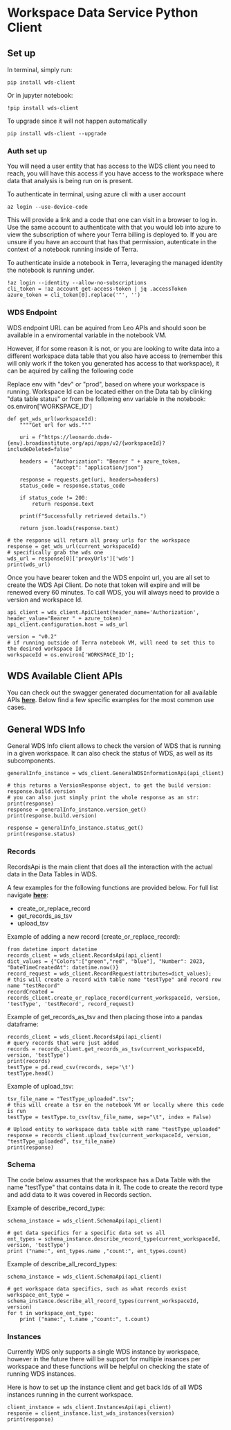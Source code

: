 # Workspace Data Service Python Client

## Set up

In terminal, simply run:
```
pip install wds-client
```
Or in jupyter notebook: 
```
!pip install wds-client
```

To upgrade since it will not happen automatically
```
pip install wds-client --upgrade
```

### Auth set up

You will need a user entity that has access to the WDS client you need to reach, you will have this access if you have access to the workspace where data that analysis is being run on is present. 

To authenticate in terminal, using azure cli with a user account 

```
az login --use-device-code
```

This will provide a link and a code that one can visit in a browser to log in. Use the same account to authenticate with that you would lob into azure to view the subscription of where your Terra billing is deployed to. If you are unsure if you have an account that has that permission, autenticate in the context of a notebook running inside of Terra. 

To authenticate inside a notebook in Terra, leveraging the managed identity the notebook is running under. 

```
!az login --identity --allow-no-subscriptions
cli_token = !az account get-access-token | jq .accessToken
azure_token = cli_token[0].replace('"', '')
```

### WDS Endpoint

WDS endpoint URL can be aquired from Leo APIs and should soon be available in a enviromental variable in the notebook VM. 

However, if for some reason it is not, or you are looking to write data into a different workspace data table that you also have access to (remember this will only work if the token you generated has access to that workspace), it can be aquired by calling the following code

Replace env with "dev" or "prod", based on where your workspace is running. Workspace Id can be located either on the Data tab by clinking "data table status" or from the following env variable in the notebook: os.environ['WORKSPACE_ID'] 
```
def get_wds_url(workspaceId):
    """"Get url for wds."""
    
    uri = f"https://leonardo.dsde-{env}.broadinstitute.org/api/apps/v2/{workspaceId}?includeDeleted=false"
    
    headers = {"Authorization": "Bearer " + azure_token,
               "accept": "application/json"}
    
    response = requests.get(uri, headers=headers)
    status_code = response.status_code
    
    if status_code != 200:
        return response.text
    
    print(f"Successfully retrieved details.")

    return json.loads(response.text)

# the response will return all proxy urls for the workspace
response = get_wds_url(current_workspaceId)
# specifically grab the wds one
wds_url = response[0]['proxyUrls']['wds']
print(wds_url)
```

Once you have bearer token and the WDS enpoint url, you are all set to create the WDS Api Client. Do note that token will expire and will be renewed every 60 minutes. 
To call WDS, you will always need to provide a version and workspace Id. 

```
api_client = wds_client.ApiClient(header_name='Authorization', header_value="Bearer " + azure_token)
api_client.configuration.host = wds_url

version = "v0.2"
# if running outside of Terra notebook VM, will need to set this to the desired workspace Id 
workspaceId = os.environ['WORKSPACE_ID'];
```

## WDS Available Client APIs

You can check out the swagger generated documentation for all available APIs [**here**](swagger-gen-docs/README.md). Below find a few specific examples for the most common use cases. 

## General WDS Info
General WDS Info client allows to check the version of WDS that is running in a given workspace. It can also check the status of WDS, as well as its subcomponents. 

```
generalInfo_instance = wds_client.GeneralWDSInformationApi(api_client)

# this returns a VersionResponse object, to get the build version: response.build.version
# you can also just simply print the whole response as an str: print(response)
response = generalInfo_instance.version_get()
print(response.build.version)

response = generalInfo_instance.status_get()
print(response.status)
```

### Records
RecordsApi is the main client that does all the interaction with the actual data in the Data Tables in WDS. 

A few examples for the following functions are provided below. For full list navigate [**here**](swagger-gen-docs/README.md): 
- create_or_replace_record
- get_records_as_tsv
- upload_tsv


Example of adding a new record (create_or_replace_record):
```
from datetime import datetime
records_client = wds_client.RecordsApi(api_client)
dict_values = {"Colors":["green","red", "blue"], "Number": 2023, "DateTimeCreatedAt": datetime.now()}
record_request = wds_client.RecordRequest(attributes=dict_values);
# this will create a record with table name "testType" and record row name "testRecord"
recordCreated = records_client.create_or_replace_record(current_workspaceId, version, 'testType', 'testRecord', record_request)
```

Example of get_records_as_tsv and then placing those into a pandas dataframe:

```
records_client = wds_client.RecordsApi(api_client)
# query records that were just added
records = records_client.get_records_as_tsv(current_workspaceId, version, 'testType')
print(records)
testType = pd.read_csv(records, sep='\t')
testType.head()
```

Example of upload_tsv:


```
tsv_file_name = "TestType_uploaded".tsv";
# this will create a tsv on the notebook VM or locally where this code is run
testType = testType.to_csv(tsv_file_name, sep="\t", index = False)

# Upload entity to workspace data table with name "testType_uploaded"
response = records_client.upload_tsv(current_workspaceId, version, "testType_uploaded", tsv_file_name)
print(response)
```

### Schema

The code below assumes that the workspace has a Data Table with the name "testType" that contains data in it. The code to create the record type and add data to it was covered in Records section.

Example of describe_record_type:

```
schema_instance = wds_client.SchemaApi(api_client)

# get data specifics for a specific data set vs all
ent_types = schema_instance.describe_record_type(current_workspaceId, version, 'testType')
print ("name:", ent_types.name ,"count:", ent_types.count)
```

Example of describe_all_record_types:

```
schema_instance = wds_client.SchemaApi(api_client)

# get workspace data specifics, such as what records exist
workspace_ent_type = schema_instance.describe_all_record_types(current_workspaceId, version)
for t in workspace_ent_type:
    print ("name:", t.name ,"count:", t.count)
```

### Instances

Currently WDS only supports a single WDS instance by workspace, however in the future there will be support for multiple insances per workspace and these functions will be helpful on checking the state of running WDS instances. 

Here is how to set up the instance client and get back Ids of all WDS instances running in the current workspace.
```
client_instance = wds_client.InstancesApi(api_client)
response = client_instance.list_wds_instances(version)
print(response)
```
